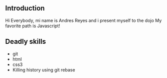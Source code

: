 ## Introduction

Hi Everybody, mi name is Andres Reyes and i present myself to the dojo
My favorite path is Javascript!

## Deadly skills
* git
* html
* css3
* Killing history using git rebase
